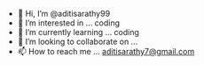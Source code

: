 - 👋 Hi, I’m @aditisarathy99
- 👀 I’m interested in ... coding
- 🌱 I’m currently learning ... coding 
- 💞️ I’m looking to collaborate on ...
- 📫 How to reach me ... aditisarathy7@gmail.com

<!---
aditisarathy99/aditisarathy99 is a ✨ special ✨ repository because its `README.md` (this file) appears on your GitHub profile.
You can click the Preview link to take a look at your changes.
--->
